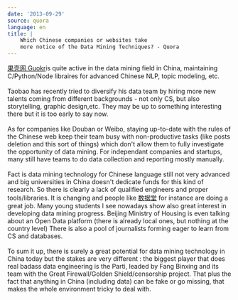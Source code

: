 ```yaml
---
date: '2013-09-29'
source: quora
language: en
title: |
    Which Chinese companies or websites take
    more notice of the Data Mining Techniques? - Quora
---
```


[果壳网 Guokr](http://guokr.com)is quite active in the data mining field
in China, maintaining C/Python/Node libraires for advanced Chinese NLP,
topic modeling, etc.\
\
Taobao has recently tried to diversify his data team by hiring more new
talents coming from different backgrounds - not only CS, but also
storytelling, graphic design,etc. They may be up to something
interesting there but it is too early to say now.\
\
As for companies like Douban or Weibo, staying up-to-date with the rules
of the Chinese web keep their team busy with non-productive tasks (like
posts deletion and this sort of things) which don\'t allow them to fully
investigate the opportunity of data mining. For independant companies
and startups, many still have teams to do data collection and reporting
mostly manually.\
\
Fact is data mining technology for Chinese language still not very
advanced and big universities in China doesn\'t dedicate funds for this
kind of research. So there is clearly a lack of qualified engineers and
proper tools/libraries. It is changing and people like
[数据堂](http://datatang.com) for instance are doing a great job. Many
young students I see nowadays show also great interest in developing
data mining progress. Beijing Ministry of Housing is even talking about
an Open Data platform (there is already local ones, but nothing at the
country level) There is also a pool of journalists forming eager to
learn from CS and databases.\
\
To sum it up, there is surely a great potential for data mining
technology in China today but the stakes are very different : the
biggest player that does real badass data engineering is the Parti,
leaded by Fang Binxing and its team with the Great Firewall/Golden
Shield/censorship project. That plus the fact that anything in China
(including data) can be fake or go missing, that makes the whole
environment tricky to deal with.
